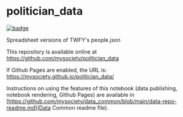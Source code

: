 
# politician_data

[![badge](https://mybinder.org/badge.svg)](https://mybinder.org/v2/gh/mysociety/politician_data/HEAD)

Spreadsheet versions of TWFY's people.json

This repository is available online at https://github.com/mysociety/politician_data

If Github Pages are enabled, the URL is: https://mysociety.github.io/politician_data/

Instructions on using the features of this notebook (data publishing, notebook rendering, Github Pages) are available in [https://github.com/mysociety/data_common/blob/main/data-repo-readme.md](Data Common readme file).